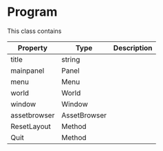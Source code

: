 # Program

This class contains 

| Property | Type | Description |
|---|---|---|
| title | string | |
| mainpanel | Panel | |
| menu | Menu | |
| world | World | |
| window | Window | |
| assetbrowser | AssetBrowser | |
| ResetLayout | Method | |
| Quit | Method | |
